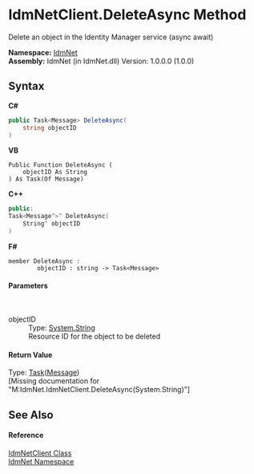 # IdmNetClient.DeleteAsync Method 
 

Delete an object in the Identity Manager service (async await)

**Namespace:**&nbsp;<a href="N_IdmNet">IdmNet</a><br />**Assembly:**&nbsp;IdmNet (in IdmNet.dll) Version: 1.0.0.0 (1.0.0)

## Syntax

**C#**<br />
``` C#
public Task<Message> DeleteAsync(
	string objectID
)
```

**VB**<br />
``` VB
Public Function DeleteAsync ( 
	objectID As String
) As Task(Of Message)
```

**C++**<br />
``` C++
public:
Task<Message^>^ DeleteAsync(
	String^ objectID
)
```

**F#**<br />
``` F#
member DeleteAsync : 
        objectID : string -> Task<Message> 

```


#### Parameters
&nbsp;<dl><dt>objectID</dt><dd>Type: <a href="http://msdn2.microsoft.com/en-us/library/s1wwdcbf" target="_blank">System.String</a><br />Resource ID for the object to be deleted</dd></dl>

#### Return Value
Type: <a href="http://msdn2.microsoft.com/en-us/library/dd321424" target="_blank">Task</a>(<a href="http://msdn2.microsoft.com/en-us/library/ms405907" target="_blank">Message</a>)<br />\[Missing <returns> documentation for "M:IdmNet.IdmNetClient.DeleteAsync(System.String)"\]

## See Also


#### Reference
<a href="T_IdmNet_IdmNetClient">IdmNetClient Class</a><br /><a href="N_IdmNet">IdmNet Namespace</a><br />